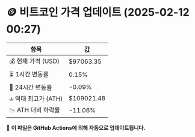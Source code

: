 # 🪙 비트코인 가격 업데이트 (2025-02-12 00:27)

| 항목                | 값 |
|--------------------|----------------|
| 💰 현재 가격 (USD) | $97063.35 |
| ⏳ 1시간 변동률    | 0.15% |
| 📆 24시간 변동률   | -0.09% |
| 🔝 역대 최고가 (ATH) | $109021.48 |
| 📉 ATH 대비 하락률 | -11.06% |

🔄 **이 파일은 GitHub Actions에 의해 자동으로 업데이트됩니다.**
